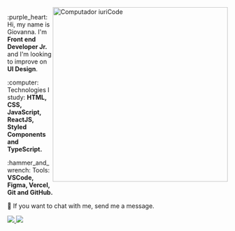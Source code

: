 <img src="https://raw.githubusercontent.com/MicaelliMedeiros/micaellimedeiros/master/image/computer-illustration.png" min-width="400px" max-width="400px" width="400px" align="right" alt="Computador iuriCode">

<p align="left"> 
  :purple_heart: Hi, my name is Giovanna. I'm <strong>Front end Developer Jr.</strong> and I'm looking to improve on <strong>UI Design</strong>.
</p>

<p align="left">
  :computer: Technologies I study: <strong>HTML, CSS, JavaScript, ReactJS, Styled Components and TypeScript.</strong>
</p>

<p align="left">
  :hammer_and_wrench: Tools: <strong>VSCode, Figma, Vercel, Git and GitHub.</strong>
</p>

<p align="left">
  💌 If you want to chat with me, send me a message.
</p>

<p align="left">
  <a href="https://www.instagram.com/_gripada" alt="Instagram">
    <img src="https://img.shields.io/badge/-Instagram-1C1C1C?style=for-the-badge&logo=Instagram&logoColor=6F2BFF&link=https://www.instagram.com/_gripada/"/>
  </a>
  
  <a href="https://www.linkedin.com/in/giovannalinda" alt="Linkedin">
    <img src="https://img.shields.io/badge/-Linkedin-1C1C1C?style=for-the-badge&logo=Linkedin&logoColor=6F2BFF&link=https://www.linkedin.com/in/giovannalinda"/>
  </a>
</p>
